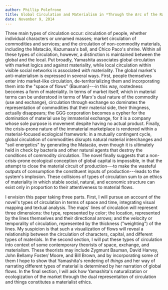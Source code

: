 ```yaml
---
author: Phillip Polefrone
title: Global Circulation and Materialism in *Through the Arc of the Rainforest*
date: November 9, 2014
---
```


 Three main types of circulation occur: circulation of people, whether individual characters or unnamed masses; market circulation of commodities and services; and the circulation of non-commodity materials, including the Matacão, Kazumasa's ball, and Chico Paco's shrine. Within all these types of circulation, however, a distinction is maintained between the global and the local. Put broadly, Yamashita associates global circulation with market logics and against materiality, while local circulation within visible social networks is associated *with* materiality. The global market's anti-materialism is expressed in several ways. First, people themselves enter into market-like circulation, de-territorializing them and incorporating them into the "space of flows" (Bauman)---in this way, rootedness becomes a form of materiality. In terms of market itself, which in material terms can be understood in terms of Marx's dual nature of the commodity (use and exchange), circulation through exchange so dominates the representation of commodities that their material side, their thingness, actually disappears; the GGG corporation becomes a cypher for the domination of material use by immaterial exchange, for it is a company whose sole purpose is movement despite having no actual product. Finally, the crisis-prone nature of the immaterial marketplace is rendered within a material-focused ecological framework: in a mutually contingent cycle, global circulation of commodities disrupts natural material interchanges and "soil energetics" by generating the Matacão, even though it is ultimately held in check by bacteria and other natural agents that destroy the conditions of commodity circulation. The novel finally suggests that a non-crisis-prone ecological conception of global capital is impossible, in that the attempt to close the material circuit of production---to make the wasteful outputs of consumption the constituent inputs of production---leads to the system's implosion. These collisions of types of circulation sum to an ethics of materiality in which stable social, natural, and economic structure can exist only in proportion to their attentiveness to material flows.

I envision this paper taking three parts. First, I will pursue an account of the novel's types of circulation in terms of space and time, integrating visual mapping and textual analysis. The maps' lines of circulation will represent three dimensions: the type, represented by color; the location, represented by the lines themselves and their directional arrows; and the velocity or temporality of circulation, represented by the thickness ("weighting") of the lines. My suspicion is that such a visualization of flows will reveal a relationship between the circulation of characters, capital, and different types of materials. In the second section, I will put these types of circulation into context of some contemporary theorists of space, exchange, and materialism. These theorists may include Zygmunt Bauman, David Harvey, John Bellamy Foster/ Moore, and Bill Brown, and by incorporating some of them I hope to show that Yamashita's rendering of *things* and her way of narrating different types of material is determined by her narration of global flows. In the final section, I will ask how Yamashita's naturalization or ecologization of the market through the dual representaiton of circulation and things constitutes a materialist ethics. 
